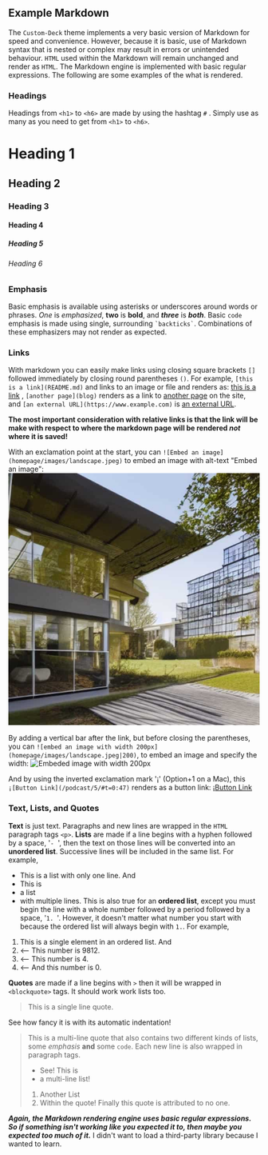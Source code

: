 ## Example Markdown

The `Custom-Deck` theme implements a very basic version of Markdown for speed and convenience. However, because it is basic, use of Markdown syntax that is nested or complex may result in errors or unintended behaviour. `HTML` used within the Markdown will remain unchanged and render as `HTML`. The Markdown engine is implemented with basic regular expressions. The following are some examples of the what is rendered.

### Headings

Headings from `<h1>` to `<h6>` are made by using the hashtag `#` . Simply use as many as you need to get from  `<h1>` to `<h6>`.

# Heading 1
## Heading 2
### Heading 3
#### Heading 4
##### Heading 5
###### Heading 6

### Emphasis

Basic emphasis is available using asterisks or underscores around words or phrases. _One_ is *emphasized*, **two** is __bold__, and ***three*** is **_both_**. Basic `code` emphasis is made using single, surrounding ``` `backticks` ```. Combinations of these emphasizers may not render as expected.

### Links

With markdown you can easily make links using closing square brackets `[]` followed immediately by closing round parentheses `()`. For example, `[this is a link](README.md)` and links to an image or file and renders as: [this is a link](README.md) , `[another page](blog)` renders as a link to [another page](blog) on the site, and `[an external URL](https://www.example.com)` is [an external URL](https://www.example.com).

**The most important consideration with relative links is that the link will be make with respect to where the markdown page will be rendered *not* where it is saved!**

With an exclamation point at the start, you can `![Embed an image](homepage/images/landscape.jpeg)` to embed an image with alt-text "Embed an image":
![Embed image](homepage/images/landscape.jpeg)

By adding a vertical bar after the link, but before closing the parentheses, you can `![embed an image with width 200px](homepage/images/landscape.jpeg|200)`, to embed an image and specify the width:
![Embeded image with width 200px](homepage/images/landscape.jpeg|200)

And by using the inverted exclamation mark '¡' (Option+1 on a Mac), this `¡[Button Link](/podcast/5/#t=0:47)` renders as a button link: ¡[Button Link](podcast/5/#t=0:47)

### Text, Lists, and Quotes

**Text** is just text. Paragraphs and new lines are wrapped in the `HTML` paragraph tags `<p>`. 
**Lists** are made if a line begins with a hyphen followed by a space, '`-`&nbsp;&nbsp;', then the text on those lines will be converted into an **unordered list**. Successive lines will be included in the same list. For example,
- This is a list with only one line.
And
- This is
- a list
- with multiple lines.
This is also true for an **ordered list**, except you must begin the line with a whole number followed by a period followed by a space, '`1. `'. However, it doesn't matter what number you start with because the ordered list will always begin with `1.`. For example, 
1. This is a single element in an ordered list.
And
9812. <— This number is 9812.
4. <— This number is 4.
0. <— And this number is 0.

**Quotes** are made if a line begins with `>` then it will be wrapped in `<blockquote>` tags. It should work work lists too.
> This is a single line quote.

See how fancy it is with its automatic indentation!
> This is a multi-line quote that also contains two different kinds of lists, some *emphasis* **and** some `code`.
> Each new line is also wrapped in paragraph tags.
> - See! This is
> - a multi-line list!
> 1. Another List
> 2. Within the quote!
> Finally this quote is attributed to no one.

***Again, the Markdown rendering engine uses basic regular expressions. So if something isn't working like you expected it to, then maybe you expected too much of it.*** I didn't want to load a third-party library because I wanted to learn.